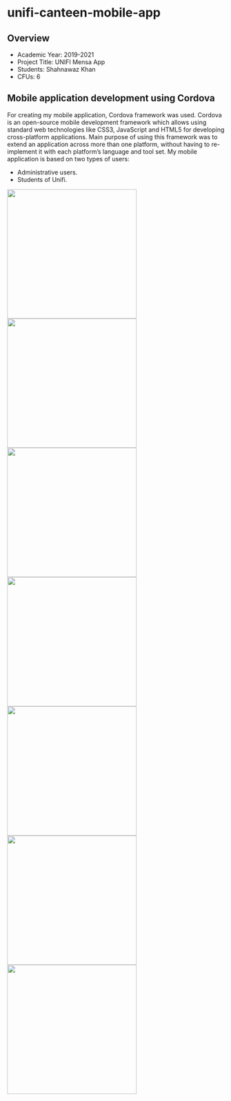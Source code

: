 # unifi-canteen-mobile-app
<h2>Overview</h2>
<ul>
  <li>Academic Year: 2019-2021</li>
  <li>Project Title: UNIFI Mensa App</li>
  <li>Students: Shahnawaz Khan</li>
  <li>CFUs: 6</li>
</ul>
<h2>Mobile application development using Cordova</h2>
<p>For creating my mobile application, Cordova framework was used. Cordova is an open-source mobile development framework which allows using standard web technologies like CSS3, JavaScript and HTML5 for developing cross-platform applications. Main purpose of using this framework was to extend an application across more than one platform, without having to re-implement it with each platform’s language and tool set. 
My mobile application is based on two types of users:</p>
<ul>
  <li>Administrative users.</li> 
  <li>Students of Unifi.</li>
</ul>
<p float="left">
  <img src="www/img/add-menu-category-2.png" width="300" />
  <img src="www/img/add-menu-item-particular-category-2.png" width="300" /> 
  <img src="www/img/add-today-menu-1.2.png" width="300" />
  <img src="www/img/add-today-menu-2.1.png" width="300" />
  <img src="www/img/add-today-menu-3.1.png" width="300" /> 
  <img src="www/img/canteen-list1.2.png" width="300" />
  <img src="www/img/canteen-list2.1.png" width="300" />
</p>
